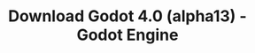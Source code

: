 ---
# Generated by /tools/generators/src/download_archive_generator !!! do not edit by hand !!!
title: 'Download Godot 4.0 (alpha13) - Godot Engine'
type: 'download/archive'
name: '4.0'
flavor: 'alpha13'
release_date: '2022-07-28T03:00:00-00:00'
release_notes: 'article/dev-snapshot-godot-4-0-alpha-13/'
primaryPlatforms:
  - 'android.apk'
  - 'linux.64'
  - 'macos.universal'
  - 'windows.64'
  - 'web'
  - 'templates'
links:
  android.apk:
    name: 'android.apk'
    title: 'Android'
    caption: 'Universal APK (ARM64 + ARMv7 + x86_64 + x86)'
    tags:
      - 'APK download'
      - 'ARM64/v7'
      - 'x86 (64 & 32 bit)'
    hosts:
      github_builds:
        regular: 'https://github.com/godotengine/godot-builds/releases/download/4.0-alpha13/Godot_v4.0-alpha13_android_editor.apk'
        mono: '#'
      github:
        regular: 'https://github.com/godotengine/godot/releases/download/4.0-alpha13/Godot_v4.0-alpha13_android_editor.apk'
        mono: '#'
  linux.64:
    name: 'linux.64'
    title: 'Linux'
    caption: 'Standard (x86_64)'
    tags:
      - '64 bit'
    hosts:
      github_builds:
        regular: 'https://github.com/godotengine/godot-builds/releases/download/4.0-alpha13/Godot_v4.0-alpha13_linux.x86_64.zip'
        mono: 'https://github.com/godotengine/godot-builds/releases/download/4.0-alpha13/Godot_v4.0-alpha13_mono_linux_x86_64.zip'
      github:
        regular: 'https://github.com/godotengine/godot/releases/download/4.0-alpha13/Godot_v4.0-alpha13_linux.x86_64.zip'
        mono: 'https://github.com/godotengine/godot/releases/download/4.0-alpha13/Godot_v4.0-alpha13_mono_linux_x86_64.zip'
  macos.universal:
    name: 'macos.universal'
    title: 'macOS'
    caption: 'Universal (x86_64 + Apple Silicon)'
    tags:
      - 'Intel/Apple Silicon'
      - '64 bit'
    hosts:
      github_builds:
        regular: 'https://github.com/godotengine/godot-builds/releases/download/4.0-alpha13/Godot_v4.0-alpha13_macos.universal.zip'
        mono: 'https://github.com/godotengine/godot-builds/releases/download/4.0-alpha13/Godot_v4.0-alpha13_mono_macos.universal.zip'
      github:
        regular: 'https://github.com/godotengine/godot/releases/download/4.0-alpha13/Godot_v4.0-alpha13_macos.universal.zip'
        mono: 'https://github.com/godotengine/godot/releases/download/4.0-alpha13/Godot_v4.0-alpha13_mono_macos.universal.zip'
  windows.64:
    name: 'windows.64'
    title: 'Windows'
    caption: 'Standard (x86_64)'
    tags:
      - '64 bit'
    hosts:
      github_builds:
        regular: 'https://github.com/godotengine/godot-builds/releases/download/4.0-alpha13/Godot_v4.0-alpha13_win64.exe.zip'
        mono: 'https://github.com/godotengine/godot-builds/releases/download/4.0-alpha13/Godot_v4.0-alpha13_mono_win64.zip'
      github:
        regular: 'https://github.com/godotengine/godot/releases/download/4.0-alpha13/Godot_v4.0-alpha13_win64.exe.zip'
        mono: 'https://github.com/godotengine/godot/releases/download/4.0-alpha13/Godot_v4.0-alpha13_mono_win64.zip'
  web:
    name: 'web'
    title: 'Web editor'
    caption: ''
    tags:
      - 'Self-hosted'
      - 'Cross-platform'
    hosts:
      github_builds:
        regular: 'https://github.com/godotengine/godot-builds/releases/download/4.0-alpha13/Godot_v4.0-alpha13_web_editor.zip'
        mono: '#'
      github:
        regular: 'https://github.com/godotengine/godot/releases/download/4.0-alpha13/Godot_v4.0-alpha13_web_editor.zip'
        mono: '#'
  linux.arm64:
    name: 'linux.arm64'
    title: 'Linux'
    caption: 'Standard (ARM64)'
    tags:
      - 'ARM64'
      - '64 bit'
    hosts:
      github_builds:
        regular: 'https://github.com/godotengine/godot-builds/releases/download/4.0-alpha13/Godot_v4.0-alpha13_linux.arm64.zip'
        mono: 'https://github.com/godotengine/godot-builds/releases/download/4.0-alpha13/Godot_v4.0-alpha13_mono_linux_arm64.zip'
      github:
        regular: 'https://github.com/godotengine/godot/releases/download/4.0-alpha13/Godot_v4.0-alpha13_linux.arm64.zip'
        mono: 'https://github.com/godotengine/godot/releases/download/4.0-alpha13/Godot_v4.0-alpha13_mono_linux_arm64.zip'
  linux.32:
    name: 'linux.32'
    title: 'Linux'
    caption: 'Standard (x86)'
    tags:
      - '32 bit'
    hosts:
      github_builds:
        regular: 'https://github.com/godotengine/godot-builds/releases/download/4.0-alpha13/Godot_v4.0-alpha13_linux.x86_32.zip'
        mono: 'https://github.com/godotengine/godot-builds/releases/download/4.0-alpha13/Godot_v4.0-alpha13_mono_linux_x86_32.zip'
      github:
        regular: 'https://github.com/godotengine/godot/releases/download/4.0-alpha13/Godot_v4.0-alpha13_linux.x86_32.zip'
        mono: 'https://github.com/godotengine/godot/releases/download/4.0-alpha13/Godot_v4.0-alpha13_mono_linux_x86_32.zip'
  linux.arm32:
    name: 'linux.arm32'
    title: 'Linux'
    caption: 'Standard (ARM32)'
    tags:
      - 'ARM32'
      - '32 bit'
    hosts:
      github_builds:
        regular: 'https://github.com/godotengine/godot-builds/releases/download/4.0-alpha13/Godot_v4.0-alpha13_linux.arm32.zip'
        mono: 'https://github.com/godotengine/godot-builds/releases/download/4.0-alpha13/Godot_v4.0-alpha13_mono_linux_arm32.zip'
      github:
        regular: 'https://github.com/godotengine/godot/releases/download/4.0-alpha13/Godot_v4.0-alpha13_linux.arm32.zip'
        mono: 'https://github.com/godotengine/godot/releases/download/4.0-alpha13/Godot_v4.0-alpha13_mono_linux_arm32.zip'
  windows.32:
    name: 'windows.32'
    title: 'Windows'
    caption: 'Standard (x86)'
    tags:
      - '32 bit'
    hosts:
      github_builds:
        regular: 'https://github.com/godotengine/godot-builds/releases/download/4.0-alpha13/Godot_v4.0-alpha13_win32.exe.zip'
        mono: 'https://github.com/godotengine/godot-builds/releases/download/4.0-alpha13/Godot_v4.0-alpha13_mono_win32.zip'
      github:
        regular: 'https://github.com/godotengine/godot/releases/download/4.0-alpha13/Godot_v4.0-alpha13_win32.exe.zip'
        mono: 'https://github.com/godotengine/godot/releases/download/4.0-alpha13/Godot_v4.0-alpha13_mono_win32.zip'
  aar_library:
    name: 'aar_library'
    title: 'AAR library'
    caption: ''
    tags:
      - 'Android plugins'
      - 'Java'
      - 'Kotlin'
    hosts:
      github_builds:
        regular: 'https://github.com/godotengine/godot-builds/releases/download/4.0-alpha13/godot-lib.4.0.alpha13.template_release.aar'
        mono: '#'
      github:
        regular: 'https://github.com/godotengine/godot/releases/download/4.0-alpha13/godot-lib.4.0.alpha13.template_release.aar'
        mono: '#'
  templates:
    name: 'templates'
    title: 'Export templates'
    caption: ''
    tags:
      - 'Used to export your games to all supported platforms'
    hosts:
      github_builds:
        regular: 'https://github.com/godotengine/godot-builds/releases/download/4.0-alpha13/Godot_v4.0-alpha13_export_templates.tpz'
        mono: 'https://github.com/godotengine/godot-builds/releases/download/4.0-alpha13/Godot_v4.0-alpha13_mono_export_templates.tpz'
      github:
        regular: 'https://github.com/godotengine/godot/releases/download/4.0-alpha13/Godot_v4.0-alpha13_export_templates.tpz'
        mono: 'https://github.com/godotengine/godot/releases/download/4.0-alpha13/Godot_v4.0-alpha13_mono_export_templates.tpz'
---